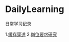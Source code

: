 # DailyLearning
日常学习记录

1.[缓存穿透](https://github.com/chriswangweb/DailyLearning/blob/master/%E7%BC%93%E5%AD%98%E7%A9%BF%E9%80%8F.md)
2.[岗位要求研究](https://github.com/chriswangweb/DailyLearning/blob/master/%E8%81%8C%E4%BD%8D%E8%A6%81%E6%B1%82.md)
